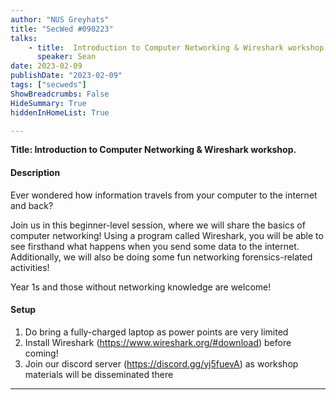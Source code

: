 ```yaml
---
author: "NUS Greyhats"
title: "SecWed #090223"
talks:
    - title:  Introduction to Computer Networking & Wireshark workshop.
      speaker: Sean
date: 2023-02-09
publishDate: "2023-02-09"
tags: ["secweds"]
ShowBreadcrumbs: False
HideSummary: True
hiddenInHomeList: True

---
```


**Title:  Introduction to Computer Networking & Wireshark workshop.**

#### Description

Ever wondered how information travels from your computer to the internet and back? 

Join us in this beginner-level session, where we will share the basics of computer networking! Using a program called Wireshark, you will be able to see firsthand what happens when you send some data to the internet. Additionally, we will also be doing some fun networking forensics-related activities!

Year 1s and those without networking knowledge are welcome!

 
#### Setup

1. Do bring a fully-charged laptop as power points are very limited
2. Install Wireshark (https://www.wireshark.org/#download) before coming!
3. Join our discord server (https://discord.gg/yj5fuevA) as workshop materials will be disseminated there

----

